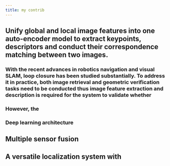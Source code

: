 ```yaml
---
title: my contrib
---
```


## Unify global and local image features into one auto-encoder model to extract keypoints, descriptors and conduct their correspondence matching between two images.
### With the recent advances in robotics navigation and visual SLAM, loop closure has been studied substantially. To address it in practice, both image retrieval and geometric verification tasks need to be conducted thus image feature extraction and description is required for the system to validate whether
### However, the
### Deep learning architecture
## Multiple sensor fusion
## A versatile localization system with
